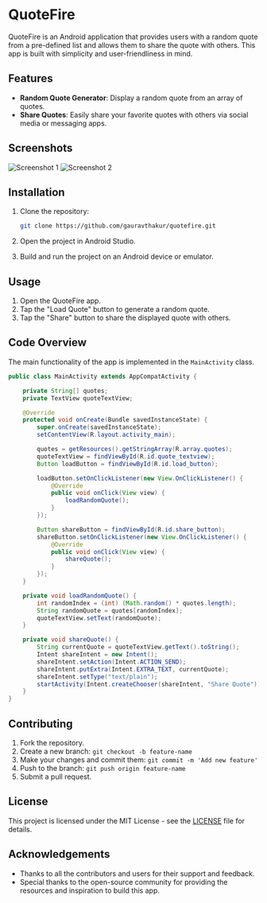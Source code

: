 # QuoteFire

QuoteFire is an Android application that provides users with a random quote from a pre-defined list and allows them to share the quote with others. This app is built with simplicity and user-friendliness in mind.

## Features

- **Random Quote Generator**: Display a random quote from an array of quotes.
- **Share Quotes**: Easily share your favorite quotes with others via social media or messaging apps.

## Screenshots

![Screenshot 1](path/to/screenshot1.png)
![Screenshot 2](path/to/screenshot2.png)

## Installation

1. Clone the repository:
    ```bash
    git clone https://github.com/gauravthakur/quotefire.git
    ```

2. Open the project in Android Studio.

3. Build and run the project on an Android device or emulator.

## Usage

1. Open the QuoteFire app.
2. Tap the "Load Quote" button to generate a random quote.
3. Tap the "Share" button to share the displayed quote with others.

## Code Overview

The main functionality of the app is implemented in the `MainActivity` class.

```java
public class MainActivity extends AppCompatActivity {

    private String[] quotes;
    private TextView quoteTextView;

    @Override
    protected void onCreate(Bundle savedInstanceState) {
        super.onCreate(savedInstanceState);
        setContentView(R.layout.activity_main);

        quotes = getResources().getStringArray(R.array.quotes);
        quoteTextView = findViewById(R.id.quote_textview);
        Button loadButton = findViewById(R.id.load_button);

        loadButton.setOnClickListener(new View.OnClickListener() {
            @Override
            public void onClick(View view) {
                loadRandomQuote();
            }
        });

        Button shareButton = findViewById(R.id.share_button);
        shareButton.setOnClickListener(new View.OnClickListener() {
            @Override
            public void onClick(View view) {
                shareQuote();
            }
        });
    }

    private void loadRandomQuote() {
        int randomIndex = (int) (Math.random() * quotes.length);
        String randomQuote = quotes[randomIndex];
        quoteTextView.setText(randomQuote);
    }

    private void shareQuote() {
        String currentQuote = quoteTextView.getText().toString();
        Intent shareIntent = new Intent();
        shareIntent.setAction(Intent.ACTION_SEND);
        shareIntent.putExtra(Intent.EXTRA_TEXT, currentQuote);
        shareIntent.setType("text/plain");
        startActivity(Intent.createChooser(shareIntent, "Share Quote"));
    }
}
```

## Contributing

1. Fork the repository.
2. Create a new branch: `git checkout -b feature-name`
3. Make your changes and commit them: `git commit -m 'Add new feature'`
4. Push to the branch: `git push origin feature-name`
5. Submit a pull request.

## License

This project is licensed under the MIT License - see the [LICENSE](LICENSE) file for details.

## Acknowledgements

- Thanks to all the contributors and users for their support and feedback.
- Special thanks to the open-source community for providing the resources and inspiration to build this app.
